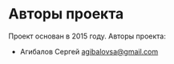 # Авторы проекта

Проект основан в 2015 году. Авторы проекта:

- Агибалов Сергей <agibalovsa@gmail.com>
